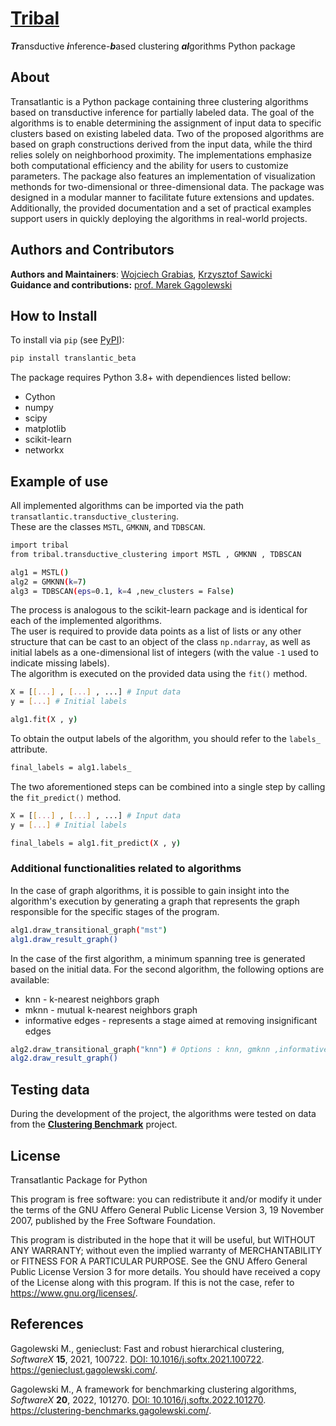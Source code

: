 # [**Tribal**](https://github.com/WojtekGrbs/tribal)
***Tr***ansductive ***i***nference-***b***ased clustering ***al***gorithms Python package
## About

Transatlantic is  a Python package containing
three clustering algorithms based on transductive inference for partially labeled data. The
goal of the algorithms is to enable determining the assignment of
input data to specific clusters based on existing labeled data.
Two of the proposed algorithms are based on graph constructions derived from the
input data, while the third relies solely on neighborhood proximity. The implementations
emphasize both computational efficiency and the ability for users to customize parameters.
The package also features an implementation of visualization methonds for two-dimensional or three-dimensional data.
The package was designed in a modular manner to facilitate future extensions and
updates. Additionally, the provided documentation and a set of practical examples
support users in quickly deploying the algorithms in real-world projects.

## Authors and Contributors

**Authors and Maintainers**: [Wojciech Grabias](https://github.com/WojtekGrbs), [Krzysztof Sawicki](https://github.com/SawickiK)<br>
**Guidance and contributions:** [prof. Marek Gągolewski](https://github.com/gagolews)
## How to Install

To install via `pip` (see [PyPI](https://pypi.org/project/tribal/)):

```bash
pip install translantic_beta
```
The package requires Python 3.8+ with dependiences listed bellow:
- Cython
- numpy
- scipy
- matplotlib
- scikit-learn
- networkx

## Example of use

All implemented algorithms can be imported via the path  `transatlantic.transductive_clustering`.  
These are the classes `MSTL`, `GMKNN`, and `TDBSCAN`.
```bash
import tribal
from tribal.transductive_clustering import MSTL , GMKNN , TDBSCAN

alg1 = MSTL()
alg2 = GMKNN(k=7)
alg3 = TDBSCAN(eps=0.1, k=4 ,new_clusters = False)
```
The process is analogous to the scikit-learn package and is identical for each of the implemented algorithms.  
The user is required to provide data points as a list of lists or any other structure that can be cast to an object of the class `np.ndarray`, as well as initial labels as a one-dimensional list of integers (with the value `-1` used to indicate missing labels).  
The algorithm is executed on the provided data using the `fit()` method.
```bash
X = [[...] , [...] , ...] # Input data
y = [...] # Initial labels

alg1.fit(X , y)
```

To obtain the output labels of the algorithm, you should refer to the `labels_` attribute.
```bash
final_labels = alg1.labels_
```

The two aforementioned steps can be combined into a single step by calling the `fit_predict()` method.
```bash
X = [[...] , [...] , ...] # Input data
y = [...] # Initial labels

final_labels = alg1.fit_predict(X , y)
```

### Additional functionalities related to algorithms

In the case of graph algorithms, it is possible to gain insight into the algorithm's execution by generating a graph that represents the graph responsible for the specific stages of the program.
```bash
alg1.draw_transitional_graph("mst")
alg1.draw_result_graph()
```
In the case of the first algorithm, a minimum spanning tree is generated based on the initial data. For the second algorithm, the following options are available:
- knn - k-nearest neighbors graph
- mknn - mutual k-nearest neighbors graph
- informative edges - represents a stage aimed at removing insignificant edges
```bash
alg2.draw_transitional_graph("knn") # Options : knn, gmknn ,informative_edges
alg2.draw_result_graph()
```
## Testing data

During the development of the project, the algorithms were tested on data from the [**Clustering Benchmark**](https://clustering-benchmarks.gagolewski.com/index.html) project.

## License

Transatlantic Package for Python

This program is free software: you can redistribute it and/or modify
it under the terms of the GNU Affero General Public License
Version 3, 19 November 2007, published by the Free Software Foundation.

This program is distributed in the hope that it will be useful,
but WITHOUT ANY WARRANTY; without even the implied warranty of
MERCHANTABILITY or FITNESS FOR A PARTICULAR PURPOSE. See the
GNU Affero General Public License Version 3 for more details.
You should have received a copy of the License along with this program.
If this is not the case, refer to <https://www.gnu.org/licenses/>.

## References

Gagolewski M., genieclust: Fast and robust hierarchical clustering,
*SoftwareX* **15**, 2021, 100722.
[DOI: 10.1016/j.softx.2021.100722](https://doi.org/10.1016/j.softx.2021.100722).
<https://genieclust.gagolewski.com/>.

Gagolewski M., A framework for benchmarking clustering algorithms,
*SoftwareX* **20**, 2022, 101270.
[DOI: 10.1016/j.softx.2022.101270](https://doi.org/10.1016/j.softx.2022.101270).
<https://clustering-benchmarks.gagolewski.com/>.
